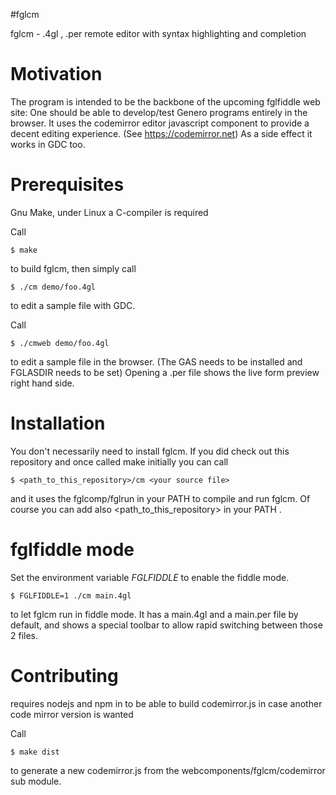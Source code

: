 #fglcm

fglcm - .4gl , .per remote editor with syntax highlighting and completion

# Motivation

The program is intended to be the backbone of the upcoming fglfiddle web site:
One should be able to develop/test Genero programs entirely in the browser.
It uses the codemirror editor javascript component to provide a decent editing experience. 
(See https://codemirror.net)
As a side effect it works in GDC too.

# Prerequisites
Gnu Make, under Linux a C-compiler is required

Call
```
$ make
```
to build fglcm, then
simply call
```
$ ./cm demo/foo.4gl
```
to edit a sample file with GDC.

Call
```
$ ./cmweb demo/foo.4gl
```
to edit a sample file in the browser.
(The GAS needs to be installed and FGLASDIR needs to be set)
Opening a .per file shows the live form preview right hand side.

# Installation

You don't necessarily need to install fglcm.
If you did check out this repository and once called make initially you can call
```
$ <path_to_this_repository>/cm <your source file>
```
and it uses the fglcomp/fglrun in your PATH to compile and run fglcm.
Of course you can add also <path_to_this_repository> in your PATH .

# fglfiddle mode

Set the environment variable *FGLFIDDLE* to enable the fiddle mode.
```
$ FGLFIDDLE=1 ./cm main.4gl
```
to let fglcm run in fiddle mode.
It has a main.4gl and a main.per file by default,
and shows a special toolbar to allow rapid switching between those 2 files.

# Contributing
requires nodejs and npm in to be able to build codemirror.js in case another
code mirror version is wanted

Call
```
$ make dist
```
to generate a new codemirror.js from the webcomponents/fglcm/codemirror sub module.
